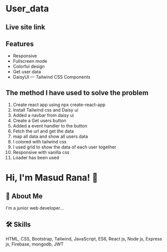 
# User_data

## Live site link


## Features

- Responsive
- Fullscreen mode
- Colorful design 
- Get user data
- DaisyUI — Tailwind CSS Components

## The method I have used to solve the problem
1. Create react app using npx create-react-app
2. Install Tailwind css and Daisy ui 
3. Added a navbar from daisy ui
4. Create a Get users button
5. Added a event handler to the button
6. Fetch the url and get the data
7. map all data and show all users data
8. I colored with tailwind css
9. I used grid to show the data of each user together
10. Responsive with vanilla css
11. Loader has been used


# Hi, I'm Masud Rana! 👋


## 🚀 About Me
I'm a junior web developer...


## 🛠 Skills
HTML, CSS, Bootstrap, Tailwind, JavaScript, ES6, React js, Node js, Express js, Firebase, mongodb, JWT


